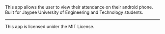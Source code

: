 This app allows the user to view their attendance on their android phone. Built for Jaypee University of Engineering and Technology students.


__________________
This app is licensed unider the MIT License.
